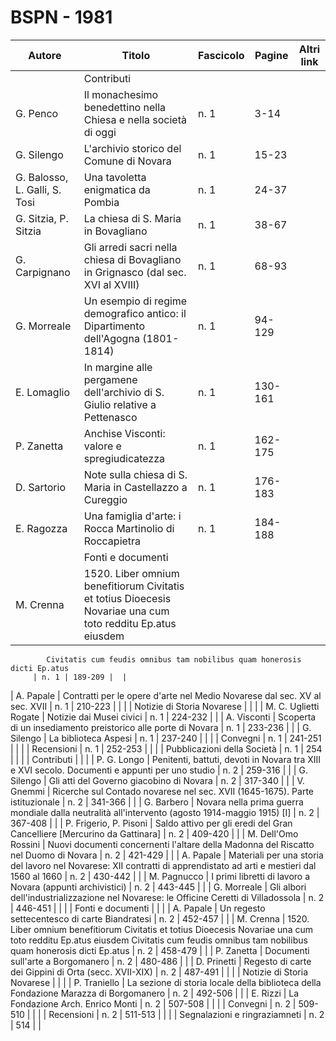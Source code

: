 # BSPN - 1981

| Autore                        | Titolo                                                                                                      | Fascicolo | Pagine  | Altri link |
|-------------------------------|-------------------------------------------------------------------------------------------------------------|-----------|---------|------------|
|                               | Contributi                                                                                                  |           |         |
| G. Penco                      | Il monachesimo benedettino nella Chiesa e nella società di oggi                                             | n. 1      | 3-14    |            |
| G. Silengo                    | L'archivio storico del Comune di Novara                                                                     | n. 1      | 15-23   |            |
| G. Balosso, L. Galli, S. Tosi | Una tavoletta enigmatica da Pombia                                                                          | n. 1      | 24-37   |            |
| G. Sitzia, P. Sitzia          | La chiesa di S. Maria in Bovagliano                                                                         | n. 1      | 38-67   |            |
| G. Carpignano                 | Gli arredi sacri nella chiesa di Bovagliano in Grignasco (dal sec. XVI al XVIII)                            | n. 1      | 68-93   |            |
| G. Morreale                   | Un esempio di regime demografico antico: il Dipartimento dell'Agogna (1801-1814)                            | n. 1      | 94-129  |            |
| E. Lomaglio                   | In margine alle pergamene dell'archivio di S. Giulio relative a Pettenasco                                  | n. 1      | 130-161 |            |
| P. Zanetta                    | Anchise Visconti: valore e spregiudicatezza                                                                 | n. 1      | 162-175 |            |
| D. Sartorio                   | Note sulla chiesa di S. Maria in Castellazzo a Cureggio                                                     | n. 1      | 176-183 |            |
| E. Ragozza                    | Una famiglia d'arte: i Rocca Martinolio di Roccapietra                                                      | n. 1      | 184-188 |            |
|                               | Fonti e documenti                                                                                           |           |         |
| M. Crenna                     | 1520. Liber omnium benefitiorum Civitatis et totius Dioecesis Novariae una cum toto redditu Ep.atus eiusdem 

            Civitatis cum feudis omnibus tam nobilibus quam honerosis dicti Ep.atus
         | n. 1 | 189-209 |  |

| A. Papale | Contratti per le opere d'arte nel Medio Novarese dal sec. XV al sec. XVII | n. 1 | 210-223 | |
| | Notizie di Storia Novarese | | |
| M. C. Uglietti Rogate | Notizie dai Musei civici | n. 1 | 224-232 | |
| A. Visconti | Scoperta di un insediamento preistorico alle porte di Novara | n. 1 | 233-236 | |
| G. Silengo | La biblioteca Aspesi | n. 1 | 237-240 | |
| | Convegni | n. 1 | 241-251 | |
| | Recensioni | n. 1 | 252-253 | |
| | Pubblicazioni della Società | n. 1 | 254 | |
| | Contributi | | |
| P. G. Longo | Penitenti, battuti, devoti in Novara tra XIII e XVI secolo. Documenti e appunti per uno studio | n. 2 | 259-316 | |
| G. Silengo | Gli atti del Governo giacobino di Novara | n. 2 | 317-340 | |
| V. Gnemmi | Ricerche sul Contado novarese nel sec. XVII (1645-1675). Parte istituzionale | n. 2 | 341-366 | |
| G. Barbero | Novara nella prima guerra mondiale dalla neutralità all'intervento (agosto 1914-maggio 1915) [I] | n. 2 | 367-408 | |
| P. Frigerio, P. Pisoni | Saldo attivo per gli eredi del Gran Cancelliere [Mercurino da Gattinara] | n. 2 | 409-420 | |
| M. Dell'Omo Rossini | Nuovi documenti concernenti l'altare della Madonna del Riscatto nel Duomo di Novara | n. 2 | 421-429 | |
| A. Papale | Materiali per una storia del lavoro nel Novarese: XII contratti di apprendistato ad arti e mestieri dal
1560
al 1660
| n. 2 | 430-442 | |
| M. Pagnucco | I primi libretti di lavoro a Novara (appunti archivistici) | n. 2 | 443-445 | |
| G. Morreale | Gli albori dell'industrializzazione nel Novarese: le Officine Ceretti di Villadossola | n. 2 | 446-451 | |
| | Fonti e documenti | | |
| A. Papale | Un regesto settecentesco di carte Biandratesi | n. 2 | 452-457 | |
| M. Crenna | 1520. Liber omnium benefitiorum Civitatis et totius Dioecesis Novariae una cum toto redditu Ep.atus
eiusdem
Civitatis cum feudis omnibus tam nobilibus quam honerosis dicti Ep.atus
| n. 2 | 458-479 | |
| P. Zanetta | Documenti sull'arte a Borgomanero | n. 2 | 480-486 | |
| D. Prinetti | Regesto di carte dei Gippini di Orta (secc. XVII-XIX) | n. 2 | 487-491 | |
| | Notizie di Storia Novarese | | |
| P. Traniello | La sezione di storia locale della biblioteca della Fondazione Marazza di Borgomanero | n. 2 | 492-506 | |
| E. Rizzi | La Fondazione Arch. Enrico Monti | n. 2 | 507-508 | |
| | Convegni | n. 2 | 509-510 | |
| | Recensioni | n. 2 | 511-513 | |
| | Segnalazioni e ringraziamneti | n. 2 | 514 | |
